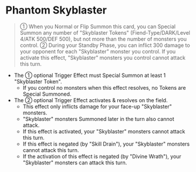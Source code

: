 # Phantom Skyblaster

> ① When you Normal or Flip Summon this card, you can Special Summon any number of "Skyblaster Tokens" (Fiend-Type/DARK/Level 4/ATK 500/DEF 500), but not more than the number of monsters you control. ② During your Standby Phase, you can inflict 300 damage to your opponent for each "Skyblaster" monster you control. If you activate this effect, "Skyblaster" monsters you control cannot attack this turn.

*   The ① optional Trigger Effect must Special Summon at least 1 "Skyblaster Token".
    *   If you control no monsters when this effect resolves, no Tokens are Special Summoned.
*   The ② optional Trigger Effect activates & resolves on the field.
    *   This effect only inflicts damage for your face-up "Skyblaster" monsters.
    *   "Skyblaster" monsters Summoned later in the turn also cannot attack.
    *   If this effect is activated, your "Skyblaster" monsters cannot attack this turn.
    *   If this effect is negated (by "Skill Drain"), your "Skyblaster" monsters cannot attack this turn.
    *   If the activation of this effect is negated (by "Divine Wrath"), your "Skyblaster" monsters can attack this turn.
